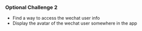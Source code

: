 ### Optional Challenge 2
- Find a way to access the wechat user info
- Display the avatar of the wechat user somewhere in the app
